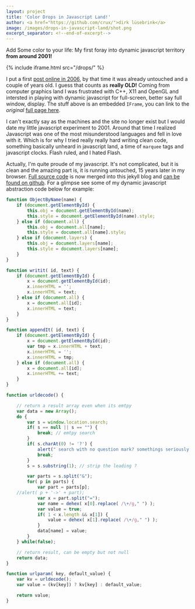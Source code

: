 ```yaml
---
layout: project
title: 'Color Drops in Javascript Land!'
author: <a href="https://github.com/crux/">dirk lüsebrink</a>
image: /images/drops-in-javascript-land/shot.png
excerpt_separator: <!--end-of-excerpt-->
---
```

Add Some color to your life: My first foray into dynamic javascript territory **from around 2001!**

{% include iframe.html src="/drops/" %}

<!--end-of-excerpt-->
I put a first [post online in 2006], by that time it was already untouched and
a couple of years old. I guess that counts as **really OLD!** Coming from
computer graphics land I was frustrated with C++, X11 and OpenGL and intersted
in playing with dynamic javascript for full-screen, better say full window,
display. The stuff above is an embedded `IFrame`, you can link to the
_original_ [full page here].

I can't exactly say as the machines and the site no longer exist but I would
date my little javascript experiment to 2001. Around that time I realized
Javascript was one of the most misunderstood languages and fell in love with
it. Which is for why I tried really really hard writing clean code, something
basically unheard in javascript land, a time of `marquee` tags and javascript
clocks. Flash ruled, and I hated Flash.

[full page here]: /drops
[post online in 2006]: /dropjes

Actually, I'm quite proude of my javascript. It's not complicated, but it is
clean and the amazing part is, it is running untouched, 15 years
later in my browser. [Full source code] is now merged into this jekyll blog and
[can be found on github]. For a glimpse see some of my dynamic javascript
abstraction code below for example:

```js
function ObjectByName(name) {
    if (document.getElementById) {
        this.obj = document.getElementById(name);
        this.style = document.getElementById(name).style;
    } else if (document.all) {
        this.obj = document.all[name];
        this.style = document.all[name].style;
    } else if (document.layers) {
        this.obj = document.layers[name];
        this.style = document.layers[name];
    }
}

function writit( id, text) {
    if (document.getElementById) {
        x = document.getElementById(id);
        x.innerHTML = '';
        x.innerHTML = text;
    } else if (document.all) {
        x = document.all[id];
        x.innerHTML = text;
    }
}

function appendIt( id, text) {
    if (document.getElementById) {
        x = document.getElementById(id);
        var tmp = x.innerHTML + text;
        x.innerHTML = '';
        x.innerHTML = tmp;
    } else if (document.all) {
        x = document.all[id];
        x.innerHTML += text;
    }
}

function urldecode() {

    // return a result array even when its emtpy
    var data = new Array();
    do {
        var s = window.location.search;
        if( s == null || s == "") {
            break; // emtpy search 
        }
        if( s.charAt(0) != '?') {
            alert(" search with no question mark? somethings seriously wrong here");
            break;
        }
        s = s.substring(1); // strip the leading ?

        var parts = s.split("&");
        for( p in parts) { 
            var part = parts[p];
    //alert( p + '->' + part);
            var x = part.split("=");
            var name = dehex( x[0].replace( /\+/g," ") );
            var value = true;
            if( 1 < x.length && x[1]) {
                value = dehex( x[1].replace( /\+/g," ") );
            }
            data[name] = value;
        } 
    } while(false);

    // return result, can be empty but not null
    return data;
}

function urlparam( key, default_value) {
    var kv = urldecode();
    var value = (kv[key]) ? kv[key] : default_value;

    return value;
}
```

[Full source code]: https://github.com/crux/crux.github.io/tree/master/drops
[can be found on github]: https://github.com/crux/crux.github.io/tree/master/drops
